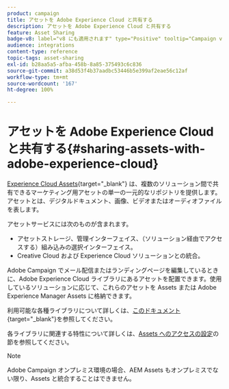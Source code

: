 ```yaml
---
product: campaign
title: アセットを Adobe Experience Cloud と共有する
description: アセットを Adobe Experience Cloud と共有する
feature: Asset Sharing
badge-v8: label="v8 にも適用されます" type="Positive" tooltip="Campaign v8 にも適用されます"
audience: integrations
content-type: reference
topic-tags: asset-sharing
exl-id: b28aa5a5-afba-458b-8a85-375493c6c836
source-git-commit: a38d53f4b37aadbc53446b5e399af2eae56c12af
workflow-type: tm+mt
source-wordcount: '167'
ht-degree: 100%

---
```


# アセットを Adobe Experience Cloud と共有する{#sharing-assets-with-adobe-experience-cloud}

[Experience Cloud Assets](https://experienceleague.adobe.com/ja/docs/core-services/interface/services/audiences/overview){target="_blank"} は、複数のソリューション間で共有できるマーケティング用アセットの単一の一元的なリポジトリを提供します。アセットとは、デジタルドキュメント、画像、ビデオまたはオーディオファイルを表します。

アセットサービスには次のものが含まれます。

* アセットストレージ、管理インターフェイス、（ソリューション経由でアクセスする）組み込みの選択インターフェイス。
* Creative Cloud および Experience Cloud ソリューションとの統合。

Adobe Campaign でメール配信またはランディングページを編集しているときに、Adobe Experience Cloud ライブラリにあるアセットを配置できます。使用しているソリューションに応じて、これらのアセットを Assets または Adobe Experience Manager Assets に格納できます。

利用可能な各種ライブラリについて詳しくは、[このドキュメント](https://experienceleague.adobe.com/ja/docs/core-services/interface/services/assets/experience-cloud-assets){target="_blank"}を参照してください。

各ライブラリに関連する特性について詳しくは、[Assets へのアクセスの設定](../../integrations/using/configuring-access-to-assets.md)の節を参照してください。

>[!NOTE]
>
>Adobe Campaign オンプレミス環境の場合、AEM Assets もオンプレミスでない限り、Assets と統合することはできません。
